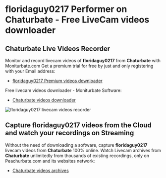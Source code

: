 # floridaguy0217 Performer on Chaturbate - Free LiveCam videos downloader

## Chaturbate Live Videos Recorder

Monitor and record livecam videos of **floridaguy0217** from **Chaturbate** with Moniturbate.com
Get a premium trial for free by just and only registering with your Email address:
* [floridaguy0217 Premium videos downloader](https://moniturbate.com/request-demo-licence-key.html)

Free livecam videos downloader - Moniturbate Software:
* [Chaturbate videos downloader](https://moniturbate.com/moniturbate-download-software.html)

![floridaguy0217 livecam videos recorder](https://peachurnet.com/templates/moniturbate-software.png)


## Capture floridaguy0217 videos from the Cloud and watch your recordings on Streaming

Without the need of downloading a software, capture **floridaguy0217** livecam videos from **Chaturbate** 100% online.
Watch Livecam archives from **Chaturbate** unlimitedly from thousands of existing recordings, only on Peachurbate.com and its websites network:
* [Chaturbate videos archives](https://peachurnet.com/)